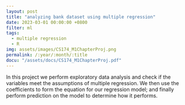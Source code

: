 ```yaml
---
layout: post
title: "analyzing bank dataset using multiple regression"
date: 2023-03-01 00:00:00 +0800
filter: ml
tags:
  - multiple regression
  - R
img: assets/images/CS174_M1ChapterProj.png
permalink: /:year/:month/:title
docu: "/assets/docs/CS174_M1ChapterProj.pdf"
---
```

In this project we perform exploratory data analysis and check if the variables meet the assumptions of multiple regression. We then use the coefficients to form the equation for our regression model; and finally perform prediction on the model to determine how it performs.